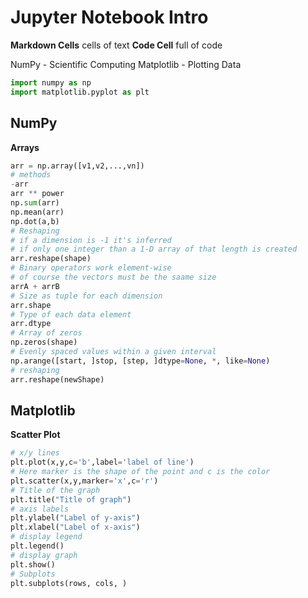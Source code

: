 # Jupyter Notebook Intro
**Markdown Cells** cells of text
**Code Cell** full of code

NumPy - Scientific Computing
Matplotlib - Plotting Data
```python
import numpy as np
import matplotlib.pyplot as plt
```

## NumPy
**Arrays**
```python
arr = np.array([v1,v2,...,vn])
# methods
-arr
arr ** power
np.sum(arr)
np.mean(arr)
np.dot(a,b)
# Reshaping
# if a dimension is -1 it's inferred
# if only one integer than a 1-D array of that length is created
arr.reshape(shape)
# Binary operators work element-wise
# of course the vectors must be the saame size
arrA + arrB
# Size as tuple for each dimension
arr.shape
# Type of each data element
arr.dtype
# Array of zeros
np.zeros(shape)
# Evenly spaced values within a given interval
np.arange([start, ]stop, [step, ]dtype=None, *, like=None)
# reshaping
arr.reshape(newShape)
```

## Matplotlib
**Scatter Plot**
```python
# x/y lines
plt.plot(x,y,c='b',label='label of line')
# Here marker is the shape of the point and c is the color
plt.scatter(x,y,marker='x',c='r')
# Title of the graph
plt.title("Title of graph")
# axis labels
plt.ylabel("Label of y-axis")
plt.xlabel("Label of x-axis")
# display legend
plt.legend()
# display graph
plt.show()
# Subplots
plt.subplots(rows, cols, )
```